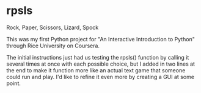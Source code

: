 rpsls
=====

Rock, Paper, Scissors, Lizard, Spock

This was my first Python project for "An Interactive Introduction to Python" through Rice University on Coursera. 

The initial instructions just had us testing the rpsls() function by calling it several times at once with each possible choice, but I added in two lines at the end to make it function more like an actual text game that someone could run and play. I'd like to refine it even more by creating a GUI at some point.